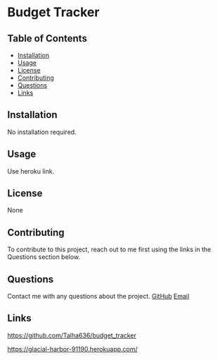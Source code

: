 # Budget Tracker

## Table of Contents

- [Installation](#Installation)
- [Usage](#Usage)
- [License](#License)
- [Contributing](#Contributing)
- [Questions](#Questions)
- [Links](#Links)

## Installation

No installation required.

## Usage

Use heroku link.

## License

None

## Contributing

To contribute to this project, reach out to me first using the links in the Questions section below.

## Questions

Contact me with any questions about the project.
[GitHub](https://github.com/Talha636)
[Email](mailto:mtalhalatif@hotmail.com)

## Links

https://github.com/Talha636/budget_tracker

https://glacial-harbor-91190.herokuapp.com/